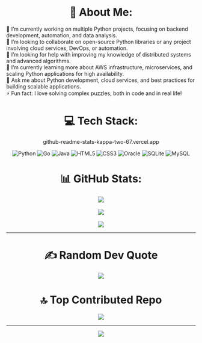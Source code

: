 <div align="center">
  
# 💫 About Me:
<div align="left">
🔭 I’m currently working on multiple Python projects, focusing on backend development, automation, and data analysis.<br>👯 I’m looking to collaborate on open-source Python libraries or any project involving cloud services, DevOps, or automation.<br>🤝 I’m looking for help with improving my knowledge of distributed systems and advanced algorithms.<br>🌱 I’m currently learning more about AWS infrastructure, microservices, and scaling Python applications for high availability.<br>💬 Ask me about Python development, cloud services, and best practices for building scalable applications.<br>⚡ Fun fact: I love solving complex puzzles, both in code and in real life!
</div>
<div align="center">
  
# 💻 Tech Stack:

github-readme-stats-kappa-two-67.vercel.app


![Python](https://img.shields.io/badge/python-3670A0?style=plastic&logo=python&logoColor=ffdd54)  ![Go](https://img.shields.io/badge/go-%2300ADD8.svg?style=plastic&logo=go&logoColor=white)  ![Java](https://img.shields.io/badge/java-%23ED8B00.svg?style=plastic&logo=openjdk&logoColor=white)  ![HTML5](https://img.shields.io/badge/html5-%23E34F26.svg?style=plastic&logo=html5&logoColor=white)  ![CSS3](https://img.shields.io/badge/css3-%231572B6.svg?style=plastic&logo=css3&logoColor=white)  ![Oracle](https://img.shields.io/badge/Oracle-F80000?style=plastic&logo=oracle&logoColor=white)  ![SQLite](https://img.shields.io/badge/sqlite-%2307405e.svg?style=plastic&logo=sqlite&logoColor=white)  ![MySQL](https://img.shields.io/badge/mysql-4479A1.svg?style=plastic&logo=mysql&logoColor=white)

# 📊 GitHub Stats:

 <img src="https://githubstats-git-main-camilo-aldanas-projects-c1f04c98.vercel.app/api?username=CamiloAldanaSS&theme=radical&hide_border=false&include_all_commits=true&count_private=true"><br/>  
 <img src="https://github-readme-streak-stats.herokuapp.com/?user=CamiloAldanaSS&theme=radical&hide_border=false"> <br/>  
 <img src="https://githubstats-git-main-camilo-aldanas-projects-c1f04c98.vercel.app/api/top-langs/?username=CamiloAldanaSS&theme=radical&hide_border=false&include_all_commits=true&count_private=true"><br/>
 
---

# ✍️ Random Dev Quote
<div align="center">
	<img src="https://quotes-github-readme.vercel.app/api?type=horizontal&theme=radical"><br/>
</div>

# 🔝 Top Contributed Repo
![](https://github-contributor-stats.vercel.app/api?username=CamiloAldanaSS&limit=5&theme=dark&combine_all_yearly_contributions=true)

---
[![](https://visitcount.itsvg.in/api?id=CamiloAldanaSS&icon=2&color=1)](https://visitcount.itsvg.in)
</div>
